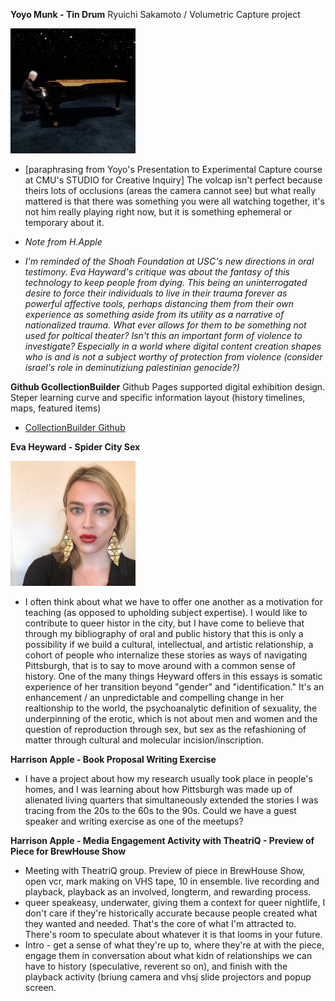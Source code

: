 **Yoyo Munk - Tin Drum** 
Ryuichi Sakamoto / Volumetric Capture project

[![Ryuichi Sakamoto Volumetric Capture by Tin Drum](/Repo-Image-files/ryuichithumb.jpg)](https://news.artnet.com/art-world/ryuichi-sakamoto-tin-drum-mixed-reality-the-shed-2312616)


- [paraphrasing from Yoyo's Presentation to Experimental Capture course at CMU's STUDIO for Creative Inquiry]
The volcap isn't perfect because theirs lots of occlusions (areas the camera cannot see) but what really mattered is that
there was something you were all watching together, it's not him really playing right now, but it is something ephemeral or temporary
about it. 

- *Note from H.Apple*

- *I'm reminded of the Shoah Foundation at USC's new directions in oral testimony. Eva Hayward's critique was about the fantasy of this 
technology to keep people from dying. This being an uninterrogated desire to force their individuals to live in their trauma forever as 
powerful affective tools, perhaps distancing them from their own experience as something aside from its utility as a narrative of nationalized trauma.
What ever allows for them to be something not used for poltical theater? Isn't this an important form of violence to investigate? Especially in a world
where digital content creation shapes who is and is not a subject worthy of protection from violence (consider israel's role in deminutiziung palestinian genocide?)*

**Github GcollectionBuilder**
Github Pages supported digital exhibition design. Steper learning curve and specific information layout (history timelines, maps, featured items)

- [CollectionBuilder Github](https://github.com/CollectionBuilder/collectionbuilder-gh)

**Eva Heyward - Spider City Sex** 

[![Blonde woman, headshot with red lipstick](/Repo-Image-files/eva-hayward-thumb.png)]([https://news.artnet.com/art-world/ryuichi-sakamoto-tin-drum-mixed-reality-the-shed-2312616](https://www.vfw.or.at/wp-content/uploads/2016/02/Hayward_Eva_Spider_City_Sex.pdf))

- I often think about what we have to offer one another as a motivation for teaching (as opposed to upholding subject expertise). I would like to contribute to queer histor in the city, but I have come to believe that through my bibliography of oral and public history that this is only a possibility if we build a cultural, intellectual, and artistic relationship, a cohort of people who internalize these stories as ways of navigating Pittsburgh, that is to say to move around with a common sense of history. One of the many things Heyward offers in this essays is somatic experience of her transition beyond "gender" and "identification." It's an enhancement / an unpredictable and compelling change in her realtionship to the world, the psychoanalytic definition of sexuality, the underpinning of the erotic, which is not about men and women and the question of reproduction through sex, but sex as the refashioning of matter through cultural and molecular incision/inscription.

**Harrison Apple - Book Proposal Writing Exercise**
- I have a project about how my research usually took place in people's homes, and I was learning about how Pittsburgh was made up of alienated living quarters that simultaneously extended the stories I was tracing from the 20s to the 60s to the 90s. Could we have a guest speaker and writing exercise as one of the meetups?


**Harrison Apple - Media Engagement Activity with TheatriQ - Preview of Piece for BrewHouse Show**
- Meeting with TheatriQ group. Preview of piece in BrewHouse Show, open vcr, mark making on VHS tape, 10 in ensemble. live recording and playback, playback as an involved, longterm, and rewarding process.
- queer speakeasy, underwater, giving them a context for queer nightlife, I don't care if they're historically accurate because people created what they wanted and needed. That's the core of what I'm attracted to. There's room to speculate about whatever it is that looms in your future.
- Intro - get a sense of what they're up to, where they're at with the piece, engage them in conversation about what kidn of relationships we can have to history (speculative, reverent so on), and finish with the playback activity (briung camera and vhsj slide projectors and popup screen.
